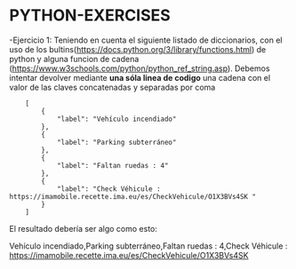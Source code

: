 # PYTHON-EXERCISES

-Ejercicio 1:
Teniendo en cuenta el siguiente listado de diccionarios, con el uso de los bultins(https://docs.python.org/3/library/functions.html) de python y alguna funcion de cadena (https://www.w3schools.com/python/python_ref_string.asp). Debemos intentar devolver mediante **una sóla linea de codigo** una cadena con el valor de las claves concatenadas y separadas por coma
```
    [
		{
			"label": "Vehículo incendiado"
		},
		{
			"label": "Parking subterráneo"
		},
		{
			"label": "Faltan ruedas : 4"
		},
		{
			"label": "Check Véhicule :  https://imamobile.recette.ima.eu/es/CheckVehicule/O1X3BVs4SK "
		}
	]
```
El resultado debería ser algo como esto:

Vehículo incendiado,Parking subterráneo,Faltan ruedas : 4,Check Véhicule :  https://imamobile.recette.ima.eu/es/CheckVehicule/O1X3BVs4SK


